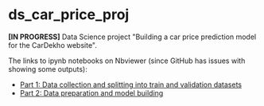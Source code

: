 # ds_car_price_proj
**\[IN PROGRESS\]** Data Science project "Building a car price prediction model for the CarDekho website".

The links to ipynb notebooks on Nbviewer (since GitHub has issues with showing some outputs):
* [Part 1: Data collection and splitting into train and validation datasets](https://nbviewer.org/github/ZaikaBohdan/ds_car_price_proj/blob/main/car_price_part_1.ipynb)
* [Part 2: Data preparation and model building](https://nbviewer.org/github/ZaikaBohdan/ds_car_price_proj/blob/main/car_price_part_2.ipynb)

